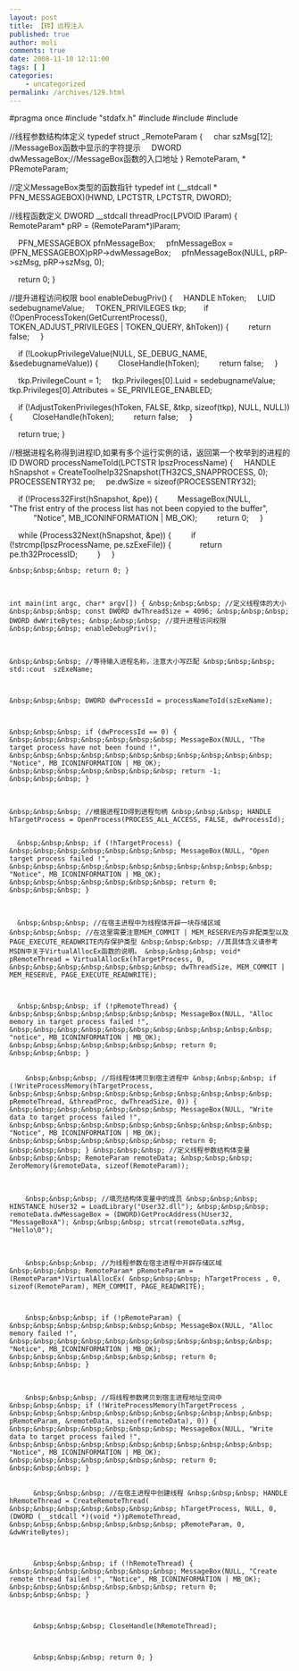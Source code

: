 ```yaml
---
layout: post
title: 【转】远程注入
published: true
author: moli
comments: true
date: 2008-11-10 12:11:00
tags: [ ]
categories:
    - uncategorized
permalink: /archives/129.html
---
```

#pragma once #include "stdafx.h" #include  #include  #include 

//线程参数结构体定义 typedef struct _RemoteParam { &nbsp;&nbsp;&nbsp; char szMsg[12];&nbsp;&nbsp;&nbsp; //MessageBox函数中显示的字符提示 &nbsp;&nbsp;&nbsp; DWORD dwMessageBox;//MessageBox函数的入口地址 } RemoteParam, * PRemoteParam;

//定义MessageBox类型的函数指针 typedef int (__stdcall * PFN_MESSAGEBOX)(HWND, LPCTSTR, LPCTSTR, DWORD);

//线程函数定义 DWORD __stdcall threadProc(LPVOID lParam) { &nbsp;&nbsp;&nbsp; RemoteParam* pRP = (RemoteParam*)lParam; 


  &nbsp;&nbsp;&nbsp; PFN_MESSAGEBOX pfnMessageBox; &nbsp;&nbsp;&nbsp; pfnMessageBox = (PFN_MESSAGEBOX)pRP->dwMessageBox; &nbsp;&nbsp;&nbsp; pfnMessageBox(NULL, pRP->szMsg, pRP->szMsg, 0);



  &nbsp;&nbsp;&nbsp; return 0; }



  //提升进程访问权限 bool enableDebugPriv() { &nbsp;&nbsp;&nbsp; HANDLE hToken; &nbsp;&nbsp;&nbsp; LUID sedebugnameValue; &nbsp;&nbsp;&nbsp; TOKEN_PRIVILEGES tkp; &nbsp;&nbsp; &nbsp;&nbsp;&nbsp; if (!OpenProcessToken(GetCurrentProcess(),  &nbsp;&nbsp;&nbsp;&nbsp;&nbsp;&nbsp;&nbsp; TOKEN_ADJUST_PRIVILEGES | TOKEN_QUERY, &hToken)) { &nbsp;&nbsp;&nbsp;&nbsp;&nbsp;&nbsp;&nbsp; return false; &nbsp;&nbsp;&nbsp; }



  &nbsp;&nbsp;&nbsp; if (!LookupPrivilegeValue(NULL, SE_DEBUG_NAME, &sedebugnameValue)) { &nbsp;&nbsp;&nbsp;&nbsp;&nbsp;&nbsp;&nbsp; CloseHandle(hToken); &nbsp;&nbsp;&nbsp;&nbsp;&nbsp;&nbsp;&nbsp; return false; &nbsp;&nbsp;&nbsp; }



  &nbsp;&nbsp;&nbsp; tkp.PrivilegeCount = 1; &nbsp;&nbsp;&nbsp; tkp.Privileges[0].Luid = sedebugnameValue; &nbsp;&nbsp;&nbsp; tkp.Privileges[0].Attributes = SE_PRIVILEGE_ENABLED;



  &nbsp;&nbsp;&nbsp; if (!AdjustTokenPrivileges(hToken, FALSE, &tkp, sizeof(tkp), NULL, NULL)) { &nbsp;&nbsp;&nbsp;&nbsp;&nbsp;&nbsp;&nbsp; CloseHandle(hToken); &nbsp;&nbsp;&nbsp;&nbsp;&nbsp;&nbsp;&nbsp; return false; &nbsp;&nbsp;&nbsp; }



  &nbsp;&nbsp;&nbsp; return true; }



  //根据进程名称得到进程ID,如果有多个运行实例的话，返回第一个枚举到的进程的ID DWORD processNameToId(LPCTSTR lpszProcessName) { &nbsp;&nbsp;&nbsp; HANDLE hSnapshot = CreateToolhelp32Snapshot(TH32CS_SNAPPROCESS, 0); &nbsp;&nbsp;&nbsp; PROCESSENTRY32 pe; &nbsp;&nbsp;&nbsp; pe.dwSize = sizeof(PROCESSENTRY32);



  &nbsp;&nbsp;&nbsp; if (!Process32First(hSnapshot, &pe)) { &nbsp;&nbsp;&nbsp;&nbsp;&nbsp;&nbsp;&nbsp; MessageBox(NULL,  &nbsp;&nbsp;&nbsp;&nbsp;&nbsp;&nbsp;&nbsp;&nbsp;&nbsp;&nbsp;&nbsp; "The frist entry of the process list has not been copyied to the buffer",  &nbsp;&nbsp;&nbsp;&nbsp;&nbsp;&nbsp;&nbsp;&nbsp;&nbsp;&nbsp; "Notice", MB_ICONINFORMATION | MB_OK); &nbsp;&nbsp;&nbsp;&nbsp;&nbsp;&nbsp;&nbsp; return 0; &nbsp;&nbsp;&nbsp; }



  &nbsp;&nbsp;&nbsp; while (Process32Next(hSnapshot, &pe)) { &nbsp;&nbsp;&nbsp;&nbsp;&nbsp;&nbsp;&nbsp; if (!strcmp(lpszProcessName, pe.szExeFile)) { &nbsp;&nbsp;&nbsp;&nbsp;&nbsp;&nbsp;&nbsp;&nbsp;&nbsp;&nbsp;&nbsp; return pe.th32ProcessID; &nbsp;&nbsp;&nbsp;&nbsp;&nbsp;&nbsp;&nbsp; } &nbsp;&nbsp;&nbsp; } 
  
  
    &nbsp;&nbsp;&nbsp; return 0; }
  
  
  
    int main(int argc, char* argv[]) { &nbsp;&nbsp;&nbsp; //定义线程体的大小 &nbsp;&nbsp;&nbsp; const DWORD dwThreadSize = 4096; &nbsp;&nbsp;&nbsp; DWORD dwWriteBytes; &nbsp;&nbsp;&nbsp; //提升进程访问权限 &nbsp;&nbsp;&nbsp; enableDebugPriv();
  
  
  
    &nbsp;&nbsp;&nbsp; //等待输入进程名称，注意大小写匹配 &nbsp;&nbsp;&nbsp; std::cout  szExeName;
  
  
  
    &nbsp;&nbsp;&nbsp; DWORD dwProcessId = processNameToId(szExeName);
  
  
  
    &nbsp;&nbsp;&nbsp; if (dwProcessId == 0) { &nbsp;&nbsp;&nbsp;&nbsp;&nbsp;&nbsp;&nbsp; MessageBox(NULL, "The target process have not been found !", &nbsp;&nbsp;&nbsp;&nbsp;&nbsp;&nbsp;&nbsp;&nbsp;&nbsp;&nbsp;&nbsp; "Notice", MB_ICONINFORMATION | MB_OK); &nbsp;&nbsp;&nbsp;&nbsp;&nbsp;&nbsp;&nbsp; return -1; &nbsp;&nbsp;&nbsp; }
  
  
  
    &nbsp;&nbsp;&nbsp; //根据进程ID得到进程句柄 &nbsp;&nbsp;&nbsp; HANDLE hTargetProcess = OpenProcess(PROCESS_ALL_ACCESS, FALSE, dwProcessId); 
    
    
      &nbsp;&nbsp;&nbsp; if (!hTargetProcess) { &nbsp;&nbsp;&nbsp;&nbsp;&nbsp;&nbsp;&nbsp; MessageBox(NULL, "Open target process failed !",  &nbsp;&nbsp;&nbsp;&nbsp;&nbsp;&nbsp;&nbsp;&nbsp;&nbsp;&nbsp;&nbsp; "Notice", MB_ICONINFORMATION | MB_OK); &nbsp;&nbsp;&nbsp;&nbsp;&nbsp;&nbsp;&nbsp; return 0; &nbsp;&nbsp;&nbsp; }
    
    
    
      &nbsp;&nbsp;&nbsp; //在宿主进程中为线程体开辟一块存储区域 &nbsp;&nbsp;&nbsp; //在这里需要注意MEM_COMMIT | MEM_RESERVE内存非配类型以及PAGE_EXECUTE_READWRITE内存保护类型 &nbsp;&nbsp;&nbsp; //其具体含义请参考MSDN中关于VirtualAllocEx函数的说明。 &nbsp;&nbsp;&nbsp; void* pRemoteThread = VirtualAllocEx(hTargetProcess, 0,  &nbsp;&nbsp;&nbsp;&nbsp;&nbsp;&nbsp;&nbsp; dwThreadSize, MEM_COMMIT | MEM_RESERVE, PAGE_EXECUTE_READWRITE);
    
    
    
      &nbsp;&nbsp;&nbsp; if (!pRemoteThread) { &nbsp;&nbsp;&nbsp;&nbsp;&nbsp;&nbsp;&nbsp; MessageBox(NULL, "Alloc memory in target process failed !",  &nbsp;&nbsp;&nbsp;&nbsp;&nbsp;&nbsp;&nbsp;&nbsp;&nbsp;&nbsp;&nbsp; "notice", MB_ICONINFORMATION | MB_OK); &nbsp;&nbsp;&nbsp;&nbsp;&nbsp;&nbsp;&nbsp; return 0; &nbsp;&nbsp;&nbsp; } 
      
      
        &nbsp;&nbsp;&nbsp; //将线程体拷贝到宿主进程中 &nbsp;&nbsp;&nbsp; if (!WriteProcessMemory(hTargetProcess,  &nbsp;&nbsp;&nbsp;&nbsp;&nbsp;&nbsp;&nbsp;&nbsp;&nbsp;&nbsp;&nbsp; pRemoteThread, &threadProc, dwThreadSize, 0)) { &nbsp;&nbsp;&nbsp;&nbsp;&nbsp;&nbsp;&nbsp; MessageBox(NULL, "Write data to target process failed !",  &nbsp;&nbsp;&nbsp;&nbsp;&nbsp;&nbsp;&nbsp;&nbsp;&nbsp;&nbsp;&nbsp; "Notice", MB_ICONINFORMATION | MB_OK); &nbsp;&nbsp;&nbsp;&nbsp;&nbsp;&nbsp;&nbsp; return 0; &nbsp;&nbsp;&nbsp; } &nbsp;&nbsp;&nbsp; //定义线程参数结构体变量 &nbsp;&nbsp;&nbsp; RemoteParam remoteData; &nbsp;&nbsp;&nbsp; ZeroMemory(&remoteData, sizeof(RemoteParam));
      
      
      
        &nbsp;&nbsp;&nbsp; //填充结构体变量中的成员 &nbsp;&nbsp;&nbsp; HINSTANCE hUser32 = LoadLibrary("User32.dll"); &nbsp;&nbsp;&nbsp; remoteData.dwMessageBox = (DWORD)GetProcAddress(hUser32, "MessageBoxA"); &nbsp;&nbsp;&nbsp; strcat(remoteData.szMsg, "Hello\0");
      
      
      
        &nbsp;&nbsp;&nbsp; //为线程参数在宿主进程中开辟存储区域 &nbsp;&nbsp;&nbsp; RemoteParam* pRemoteParam = (RemoteParam*)VirtualAllocEx( &nbsp;&nbsp;&nbsp; hTargetProcess , 0, sizeof(RemoteParam), MEM_COMMIT, PAGE_READWRITE);
      
      
      
        &nbsp;&nbsp;&nbsp; if (!pRemoteParam) { &nbsp;&nbsp;&nbsp;&nbsp;&nbsp;&nbsp;&nbsp; MessageBox(NULL, "Alloc memory failed !",  &nbsp;&nbsp;&nbsp;&nbsp;&nbsp;&nbsp;&nbsp;&nbsp;&nbsp;&nbsp;&nbsp; "Notice", MB_ICONINFORMATION | MB_OK); &nbsp;&nbsp;&nbsp;&nbsp;&nbsp;&nbsp;&nbsp; return 0; &nbsp;&nbsp;&nbsp; }
      
      
      
        &nbsp;&nbsp;&nbsp; //将线程参数拷贝到宿主进程地址空间中 &nbsp;&nbsp;&nbsp; if (!WriteProcessMemory(hTargetProcess , &nbsp;&nbsp;&nbsp;&nbsp;&nbsp;&nbsp;&nbsp;&nbsp;&nbsp;&nbsp;&nbsp; pRemoteParam, &remoteData, sizeof(remoteData), 0)) { &nbsp;&nbsp;&nbsp;&nbsp;&nbsp;&nbsp;&nbsp; MessageBox(NULL, "Write data to target process failed !",  &nbsp;&nbsp;&nbsp;&nbsp;&nbsp;&nbsp;&nbsp;&nbsp;&nbsp;&nbsp;&nbsp; "Notice", MB_ICONINFORMATION | MB_OK); &nbsp;&nbsp;&nbsp;&nbsp;&nbsp;&nbsp;&nbsp; return 0; &nbsp;&nbsp;&nbsp; } 
        
        
          &nbsp;&nbsp;&nbsp; //在宿主进程中创建线程 &nbsp;&nbsp;&nbsp; HANDLE hRemoteThread = CreateRemoteThread( &nbsp;&nbsp;&nbsp;&nbsp;&nbsp;&nbsp;&nbsp; hTargetProcess, NULL, 0, (DWORD (__stdcall *)(void *))pRemoteThread,  &nbsp;&nbsp;&nbsp;&nbsp;&nbsp;&nbsp;&nbsp; pRemoteParam, 0, &dwWriteBytes);
        
        
        
          &nbsp;&nbsp;&nbsp; if (!hRemoteThread) { &nbsp;&nbsp;&nbsp;&nbsp;&nbsp;&nbsp;&nbsp; MessageBox(NULL, "Create remote thread failed !", "Notice", MB_ICONINFORMATION | MB_OK); &nbsp;&nbsp;&nbsp;&nbsp;&nbsp;&nbsp;&nbsp; return 0; &nbsp;&nbsp;&nbsp; }
        
        
        
          &nbsp;&nbsp;&nbsp; CloseHandle(hRemoteThread);
        
        
        
          &nbsp;&nbsp;&nbsp; return 0; }
        